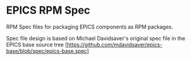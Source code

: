 # EPICS RPM Spec
RPM Spec files for packaging EPICS components as RPM packages.

Spec file design is based on Michael Davidsaver's original spec file in the EPICS base source tree [https://github.com/mdavidsaver/epics-base/blob/spec/epics-base.spec]
